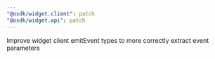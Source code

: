 ```yaml
---
"@osdk/widget.client": patch
"@osdk/widget.api": patch
---
```


Improve widget client emitEvent types to more correctly extract event parameters
